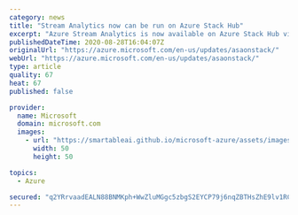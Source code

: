 ```yaml
---
category: news
title: "Stream Analytics now can be run on Azure Stack Hub"
excerpt: "Azure Stream Analytics is now available on Azure Stack Hub via IoT Edge Runtime. "
publishedDateTime: 2020-08-28T16:04:07Z
originalUrl: "https://azure.microsoft.com/en-us/updates/asaonstack/"
webUrl: "https://azure.microsoft.com/en-us/updates/asaonstack/"
type: article
quality: 67
heat: 67
published: false

provider:
  name: Microsoft
  domain: microsoft.com
  images:
    - url: "https://smartableai.github.io/microsoft-azure/assets/images/organizations/microsoft.com-50x50.jpg"
      width: 50
      height: 50

topics:
  - Azure

secured: "q2YRrvaadEALN88BNMKph+WwZluMGgc5zbgS2EYCP79j6nqZBTHsZhE9lv1RC03IhsJTqZGUVlt+/TrYkTw95hL0zPYBD/a5bIFhUnLxYnSodNzEYiaY4lhFLCK4gwg7/K1hjDcjzBUZYFn1nwVU3DyK8xgn+bNUYdcyGsjkKgqkhjRbgIZXGmng0VAiQ5SnM6c97F0ZWgWTjyPTwwx7WXiw565QONehKfRcgnZlbAiYnspqpmf2BAISz1ewzwbLt291jd4L75BagX7T0BnxA3fiPhh+Bbq6hAom/kzsto5wJ84eWNoC8v75OSqm8Qb3eA+qhzf0CxY12C1+AflrwY8qQQpsg0Z42l87SwCK+8M=;1xsstar5hR1Z9lQOw+pjNA=="
---
```


